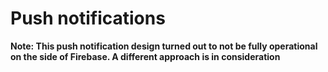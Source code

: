 Push notifications
==================

**Note: This push notification design turned out to not be fully operational on the side of Firebase. A different approach is in consideration**
